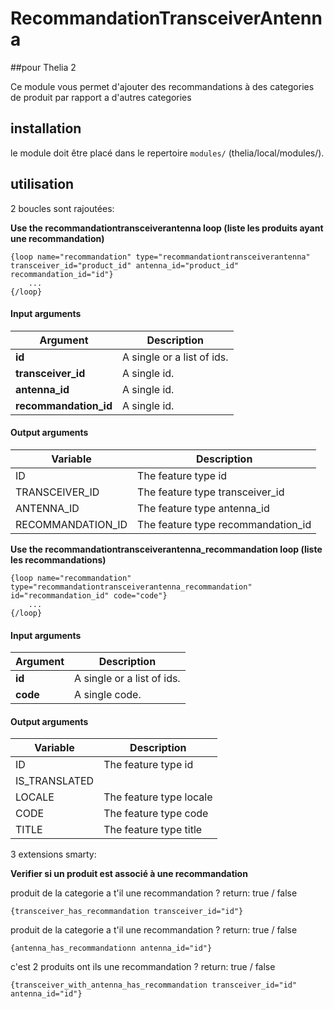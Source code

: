 # RecommandationTransceiverAntenna
##pour Thelia 2

Ce module vous permet d'ajouter des recommandations à des categories de produit par rapport a d'autres categories

## installation

le module doit être placé dans le repertoire ```modules/``` (thelia/local/modules/).

## utilisation

2 boucles sont rajoutées:

__Use the recommandationtransceiverantenna loop (liste les produits ayant une recommandation)__
```smarty
{loop name="recommandation" type="recommandationtransceiverantenna" transceiver_id="product_id" antenna_id="product_id" recommandation_id="id"}
    ...
{/loop}
```
#### Input arguments

|Argument |Description |
|---      |--- |
|**id**   | A single or a list of ids. |
|**transceiver_id** | A single id. |
|**antenna_id** | A single id. |
|**recommandation_id** | A single id. |

#### Output arguments

|Variable       |Description |
|---            |--- |
|ID            | The feature type id |
|TRANSCEIVER_ID     | The feature type transceiver_id |
|ANTENNA_ID    | The feature type antenna_id |
|RECOMMANDATION_ID    | The feature type recommandation_id |


__Use the recommandationtransceiverantenna_recommandation loop (liste les recommandations)__
```smarty
{loop name="recommandation" type="recommandationtransceiverantenna_recommandation" id="recommandation_id" code="code"}
    ...
{/loop}
```
#### Input arguments
|Argument |Description |
|---      |--- |
|**id**   | A single or a list of ids. |
|**code** | A single code. |

#### Output arguments

|Variable       |Description |
|---            |--- |
|ID            | The feature type id |
|IS_TRANSLATED     |  |
|LOCALE    | The feature type locale |
|CODE    | The feature type code |
|TITLE    | The feature type title |


3 extensions smarty:

__Verifier si un produit est associé à une recommandation__

produit de la categorie a t'il une recommandation ?     return: true / false
```smarty
{transceiver_has_recommandation transceiver_id="id"}
```
produit de la categorie a t'il une recommandation ?     return: true / false
```smarty
{antenna_has_recommandationn antenna_id="id"}
```
c'est 2 produits ont ils une recommandation ?     return: true / false
```smarty
{transceiver_with_antenna_has_recommandation transceiver_id="id" antenna_id="id"}
```
